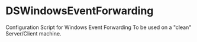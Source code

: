 # DSWindowsEventForwarding
Configuration Script for Windows Event Forwarding
To be used on a "clean" Server/Client machine.
